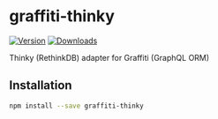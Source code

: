 # graffiti-thinky

[![Version](https://img.shields.io/npm/v/graffiti-thinky.svg)](https://www.npmjs.com/package/graffiti-thinky)
[![Downloads](https://img.shields.io/npm/dt/graffiti-thinky.svg)](https://www.npmjs.com/package/graffiti-thinky)

Thinky (RethinkDB) adapter for Graffiti (GraphQL ORM)

## Installation

```sh
npm install --save graffiti-thinky
```
